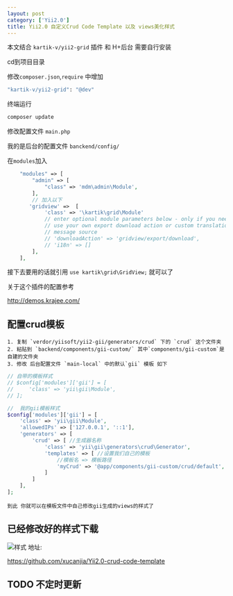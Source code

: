 ```yaml
---
layout: post
category: ['Yii2.0']
title: Yii2.0 自定义Crud Code Template 以及 views美化样式
---
```

本文结合 `kartik-v/yii2-grid` 插件 和 H+后台 需要自行安装

cd到项目目录

修改`composer.json`,`require` 中增加
```bash
"kartik-v/yii2-grid": "@dev"
```
终端运行
```bash
composer update
```

修改配置文件 `main.php`

我的是后台的配置文件 `banckend/config/`

在`modules`加入
```php
    "modules" => [
        "admin" => [
            "class" => 'mdm\admin\Module',
        ],
        // 加入以下
       'gridview' =>  [
            'class' => '\kartik\grid\Module'
            // enter optional module parameters below - only if you need to
            // use your own export download action or custom translation
            // message source
            // 'downloadAction' => 'gridview/export/download',
            // 'i18n' => []
        ],
    ],
```
接下去要用的话就引用 `use kartik\grid\GridView;` 就可以了

关于这个插件的配置参考

<http://demos.krajee.com/>

## 配置crud模板
```
1. 复制 `verdor/yiisoft/yii2-gii/generators/crud` 下的 `crud` 这个文件夹
2. 粘贴到 `backend/components/gii-custom/` 其中`components/gii-custom`是自建的文件夹
3. 修改 后台配置文件 `main-local` 中的默认`gii` 模板 如下
```
```php
// 自带的模板样式
// $config['modules']['gii'] = [
//     'class' => 'yii\gii\Module',
// ];

//  我的gii模板样式
$config['modules']['gii'] = [
    'class' => 'yii\gii\Module',
    'allowedIPs' => ['127.0.0.1', '::1'],
    'generators' => [
        'crud' => [ //生成器名称
            'class' => 'yii\gii\generators\crud\Generator',
            'templates' => [ //设置我们自己的模板
                //模板名 => 模板路径
                'myCrud' => '@app/components/gii-custom/crud/default',
            ]
        ]
    ],
];
```

`到此 你就可以在模板文件中自己修改gii生成的views的样式了`

## 已经修改好的样式下载
![样式](http://oi2atwmcz.bkt.clouddn.com/template.png)
地址:

<https://github.com/xucanjia/Yii2.0-crud-code-template>

## TODO 不定时更新
